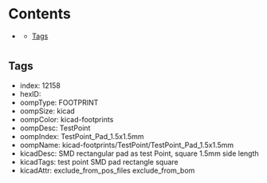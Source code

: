 



Contents
========

* [](#)
	* [Tags](#tags)

# 

## Tags

- index: 12158
- hexID: 
- oompType: FOOTPRINT
- oompSize: kicad
- oompColor: kicad-footprints
- oompDesc: TestPoint
- oompIndex: TestPoint_Pad_1.5x1.5mm
- oompName: kicad-footprints/TestPoint/TestPoint_Pad_1.5x1.5mm
- kicadDesc: SMD rectangular pad as test Point, square 1.5mm side length
- kicadTags: test point SMD pad rectangle square
- kicadAttr: exclude_from_pos_files exclude_from_bom
